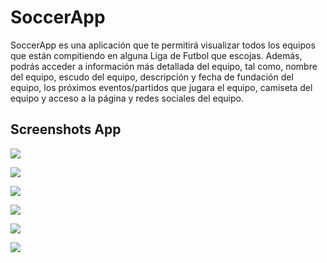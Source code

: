 # SoccerApp

SoccerApp es una aplicación que te permitirá visualizar todos los equipos que están compitiendo en alguna Liga de Futbol que escojas. Además, podrás acceder a información más detallada del equipo, tal como, nombre del equipo, escudo del equipo, descripción y fecha de fundación del equipo, los próximos eventos/partidos que jugara el equipo, camiseta del equipo y acceso a la página y redes sociales del equipo.


## Screenshots App

![](images/Splash.png)

![](images/Main.png)

![](images/Main_options.png)

![](images/Team%20Details%201.png)

![](images/Team%20Details%202.png)

![](images/Team%20Details%203.png)
